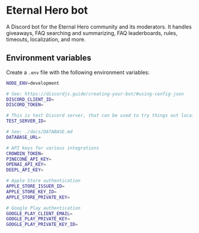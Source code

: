 # Eternal Hero bot

A Discord bot for the Eternal Hero community and its moderators. It handles giveaways, FAQ searching and summarizing, FAQ leaderboards, rules, timeouts, localization, and more.

## Environment variables

Create a `.env` file with the following environment variables:

```sh
NODE_ENV=development

# See: https://discordjs.guide/creating-your-bot/#using-config-json
DISCORD_CLIENT_ID=
DISCORD_TOKEN=

# This is test Discord server, that can be used to try things out locally
TEST_SERVER_ID=

# See: ./docs/DATABASE.md
DATABASE_URL=

# API keys for various integrations
CROWDIN_TOKEN=
PINECONE_API_KEY=
OPENAI_API_KEY=
DEEPL_API_KEY=

# Apple Store authentication
APPLE_STORE_ISSUER_ID=
APPLE_STORE_KEY_ID=
APPLE_STORE_PRIVATE_KEY=

# Google Play authentication
GOOGLE_PLAY_CLIENT_EMAIL=
GOOGLE_PLAY_PRIVATE_KEY=
GOOGLE_PLAY_PRIVATE_KEY_ID=
```
